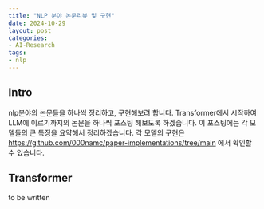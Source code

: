 ```yaml
---
title: "NLP 분야 논문리뷰 및 구현"
date: 2024-10-29
layout: post
categories: 
- AI-Research
tags: 
- nlp
---
```





## Intro

nlp분야의 논문들을 하나씩 정리하고, 구현해보려 합니다. Transformer에서 시작하여 LLM에 이르기까지의 논문을 하나씩 포스팅 해보도록 하겠습니다. 이 포스팅에는 각 모델들의 큰 특징을 요약해서 정리하겠습니다. 각 모델의 구현은 <https://github.com/000namc/paper-implementations/tree/main> 에서 확인할 수 있습니다.



## Transformer

to be written
